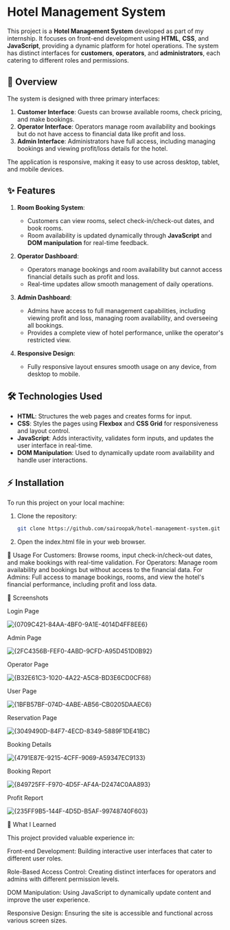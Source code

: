 # Hotel Management System

This project is a **Hotel Management System** developed as part of my internship. It focuses on front-end development using **HTML**, **CSS**, and **JavaScript**, providing a dynamic platform for hotel operations. The system has distinct interfaces for **customers**, **operators**, and **administrators**, each catering to different roles and permissions.

## 🌟 Overview

The system is designed with three primary interfaces:
1. **Customer Interface**: Guests can browse available rooms, check pricing, and make bookings.
2. **Operator Interface**: Operators manage room availability and bookings but do not have access to financial data like profit and loss.
3. **Admin Interface**: Administrators have full access, including managing bookings and viewing profit/loss details for the hotel.

The application is responsive, making it easy to use across desktop, tablet, and mobile devices.

## ✨ Features

1. **Room Booking System**:
   - Customers can view rooms, select check-in/check-out dates, and book rooms.
   - Room availability is updated dynamically through **JavaScript** and **DOM manipulation** for real-time feedback.

2. **Operator Dashboard**:
   - Operators manage bookings and room availability but cannot access financial details such as profit and loss.
   - Real-time updates allow smooth management of daily operations.

3. **Admin Dashboard**:
   - Admins have access to full management capabilities, including viewing profit and loss, managing room availability, and overseeing all bookings.
   - Provides a complete view of hotel performance, unlike the operator's restricted view.

4. **Responsive Design**:
   - Fully responsive layout ensures smooth usage on any device, from desktop to mobile.

## 🛠️ Technologies Used

- **HTML**: Structures the web pages and creates forms for input.
- **CSS**: Styles the pages using **Flexbox** and **CSS Grid** for responsiveness and layout control.
- **JavaScript**: Adds interactivity, validates form inputs, and updates the user interface in real-time.
- **DOM Manipulation**: Used to dynamically update room availability and handle user interactions.

## ⚡ Installation

To run this project on your local machine:

1. Clone the repository:

   ```bash
   git clone https://github.com/sairoopak/hotel-management-system.git
   
2. Open the index.html file in your web browser.

📖 Usage
For Customers: Browse rooms, input check-in/check-out dates, and make bookings with real-time validation.
For Operators: Manage room availability and bookings but without access to the financial data.
For Admins: Full access to manage bookings, rooms, and view the hotel's financial performance, including profit and loss data.


📸 Screenshots

Login Page

![{0709C421-84AA-4BF0-9A1E-4014D4FF8EE6}](https://github.com/user-attachments/assets/ded32a24-b871-4054-8a20-1772946b463a)

Admin Page

![{2FC4356B-FEF0-4ABD-9CFD-A95D451D0B92}](https://github.com/user-attachments/assets/acf98a08-1490-4543-9139-87d54dd7cf1c)

Operator Page

![{B32E61C3-1020-4A22-A5C8-BD3E6CD0CF68}](https://github.com/user-attachments/assets/ca316d99-c21e-4334-96ad-1f3ae915c999)

User Page

![{1BFB57BF-074D-4ABE-AB56-CB0205DAAEC6}](https://github.com/user-attachments/assets/ee11cca9-1852-4677-b3d1-7b2307a51335)

Reservation Page

![{3049490D-84F7-4ECD-8349-5889F1DE41BC}](https://github.com/user-attachments/assets/584c9602-1a35-41b1-be25-b332b37e10ed)

Booking Details

![{4791E87E-9215-4CFF-9069-A59347EC9133}](https://github.com/user-attachments/assets/e4c531bc-4624-4ef9-857e-a1707765b50c)

Booking Report

![{849725FF-F970-4D5F-AF4A-D2474C0AA893}](https://github.com/user-attachments/assets/70b71d9e-9f15-42ea-b0b8-c045f44c0b6f)

Profit Report

![{235FF9B5-144F-4D5D-B5AF-99748740F603}](https://github.com/user-attachments/assets/605d5fdb-d269-4a77-9e85-33ae08609254)


🧠 What I Learned

This project provided valuable experience in:

Front-end Development: Building interactive user interfaces that cater to different user roles.

Role-Based Access Control: Creating distinct interfaces for operators and admins with different permission levels.

DOM Manipulation: Using JavaScript to dynamically update content and improve the user experience.

Responsive Design: Ensuring the site is accessible and functional across various screen sizes.
